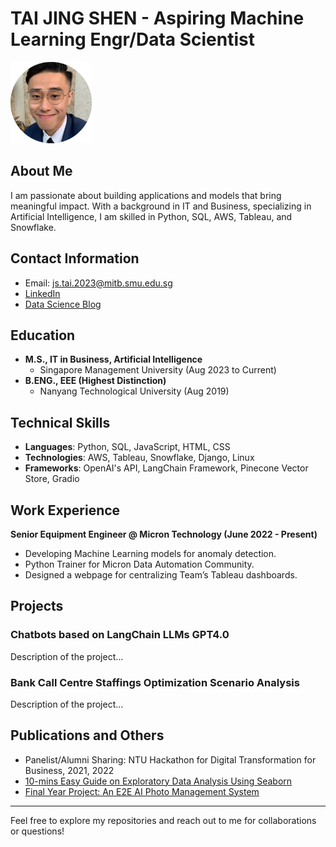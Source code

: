 # TAI JING SHEN - Aspiring Machine Learning Engr/Data Scientist

<img src="/assets/circle_headshot.png" width="130" height="130">

## About Me
I am passionate about building applications and models that bring meaningful impact. With a background in IT and Business, specializing in Artificial Intelligence, I am skilled in Python, SQL, AWS, Tableau, and Snowflake.

## Contact Information
- Email: js.tai.2023@mitb.smu.edu.sg
- [LinkedIn](https://www.linkedin.com/in/taijingshen)
- [Data Science Blog](https://medium.com/@js.tai.2023)

## Education
- **M.S., IT in Business, Artificial Intelligence**
  - Singapore Management University (Aug 2023 to Current)
- **B.ENG., EEE (Highest Distinction)**
  - Nanyang Technological University (Aug 2019)

## Technical Skills
- **Languages**: Python, SQL, JavaScript, HTML, CSS
- **Technologies**: AWS, Tableau, Snowflake, Django, Linux
- **Frameworks**: OpenAI's API, LangChain Framework, Pinecone Vector Store, Gradio

## Work Experience
**Senior Equipment Engineer @ Micron Technology (June 2022 - Present)**
- Developing Machine Learning models for anomaly detection.
- Python Trainer for Micron Data Automation Community.
- Designed a webpage for centralizing Team’s Tableau dashboards.

## Projects
### Chatbots based on LangChain LLMs GPT4.0
Description of the project...

### Bank Call Centre Staffings Optimization Scenario Analysis
Description of the project...

## Publications and Others
- Panelist/Alumni Sharing: NTU Hackathon for Digital Transformation for Business, 2021, 2022
- [10-mins Easy Guide on Exploratory Data Analysis Using Seaborn](https://medium.com/@js.tai.2023/10-mins-easy-guide-on-exploratory-data-analysis-using-seaborn-ddd54ea34cf1)
- [Final Year Project: An E2E AI Photo Management System](https://www.youtube.com/watch?v=jis0cIOfs7U&t=13s)

---

Feel free to explore my repositories and reach out to me for collaborations or questions!
